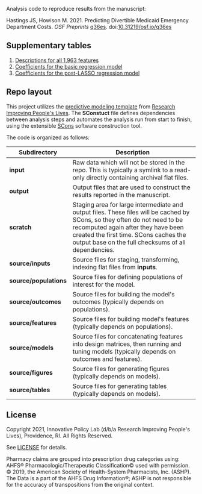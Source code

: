 Analysis code to reproduce results from the manuscript:

Hastings JS, Howison M. 2021. Predicting Divertible Medicaid Emergency Department Costs.
*OSF Preprints* [q36es](https://osf.io/q36es/). doi:[10.31219/osf.io/q36es](https://doi.org/10.31219/osf.io/q36es)

## Supplementary tables

1. [Descriptions for all 1,963 features](features.csv)
2. [Coefficients for the basic regression model](coef.basic.csv)
3. [Coefficients for the post-LASSO regression model](coef.postlasso.csv)

## Repo layout

This project utilizes the [predictive modeling template](https://github.com/ripl-org/predictive-template) from [Research Improving People's Lives](https://www.ripl.org). The **SConstuct** file defines dependencies between analysis steps and automates the analysis run from start to finish, using the extensible [SCons](http://scons.org/) software construction tool.

The code is organized as follows:

| Subdirectory | Description |
| --- | --- |
| **input** | Raw data which will not be stored in the repo. This is typically a symlink to a read-only directly containing archival flat files. |
| **output** | Output files that are used to construct the results reported in the manuscript. |
| **scratch** | Staging area for large intermediate and output files. These files will be cached by SCons, so they often do not need to be recomputed again after they have been created the first time. SCons caches the output base on the full checksums of all dependencies. |
| **source/inputs** | Source files for staging, transforming, indexing flat files from **inputs**. |
| **source/populations** | Source files for defining populations of interest for the model. |
| **source/outcomes** | Source files for building the model's outcomes (typically depends on populations). |
| **source/features** | Source files for building model's features (typically depends on populations). |
| **source/models** | Source files for concatenating features into design matrices, then running and tuning models (typically depends on outcomes and features). |
| **source/figures** | Source files for generating figures (typically depends on models). |
| **source/tables** | Source files for generating tables (typically depends on models). |

## License

Copyright 2021, Innovative Policy Lab (d/b/a Research Improving People's Lives), Providence, RI. All Rights Reserved.

See [LICENSE](LICENSE) for details.

Pharmacy claims are grouped into prescription drug categories using: AHFS® Pharmacologic/Therapeutic Classification© used with permission. © 2019, the American Society of Health-System Pharmacists, Inc. (ASHP). The Data is a part of the AHFS Drug Information®; ASHP is not responsible for the accuracy of transpositions from the original context.